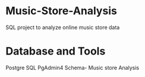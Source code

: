# Music-Store-Analysis
SQL project to analyze online music store data

# Database and Tools
Postgre SQL
PgAdmin4
Schema- Music store Analysis

